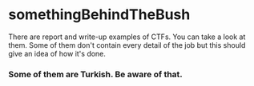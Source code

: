 # somethingBehindTheBush


There are report and write-up examples of CTFs. You can take a look at them. Some of them don't contain every detail of the job but this should give an idea of how it's done.

### Some of them are Turkish. Be aware of that.
